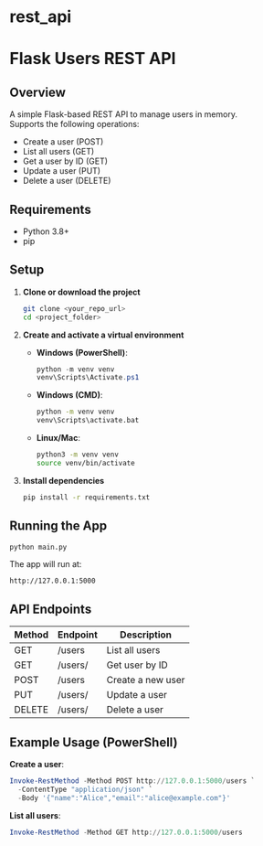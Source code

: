 # rest_api
# Flask Users REST API

## Overview
A simple Flask-based REST API to manage users in memory.  
Supports the following operations:
- Create a user (POST)
- List all users (GET)
- Get a user by ID (GET)
- Update a user (PUT)
- Delete a user (DELETE)

## Requirements
- Python 3.8+
- pip

## Setup

1. **Clone or download the project**
   ```bash
   git clone <your_repo_url>
   cd <project_folder>
   ```

2. **Create and activate a virtual environment**
   - **Windows (PowerShell)**:
     ```powershell
     python -m venv venv
     venv\Scripts\Activate.ps1
     ```
   - **Windows (CMD)**:
     ```cmd
     python -m venv venv
     venv\Scripts\activate.bat
     ```
   - **Linux/Mac**:
     ```bash
     python3 -m venv venv
     source venv/bin/activate
     ```

3. **Install dependencies**
   ```bash
   pip install -r requirements.txt
   ```

## Running the App
```bash
python main.py
```
The app will run at:
```
http://127.0.0.1:5000
```

## API Endpoints

| Method | Endpoint        | Description         |
|--------|----------------|---------------------|
| GET    | /users         | List all users      |
| GET    | /users/<id>    | Get user by ID      |
| POST   | /users         | Create a new user   |
| PUT    | /users/<id>    | Update a user       |
| DELETE | /users/<id>    | Delete a user       |

## Example Usage (PowerShell)
**Create a user**:
```powershell
Invoke-RestMethod -Method POST http://127.0.0.1:5000/users `
  -ContentType "application/json" `
  -Body '{"name":"Alice","email":"alice@example.com"}'
```

**List all users**:
```powershell
Invoke-RestMethod -Method GET http://127.0.0.1:5000/users
```



